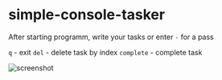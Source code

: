 # simple-console-tasker
After starting programm, write your tasks or enter ```-``` for a pass

```q``` - exit
```del``` - delete task by index
```complete``` - complete task

![screenshot](https://user-images.githubusercontent.com/78750283/180657632-434a0541-2257-4108-a874-416ff097d818.png)
